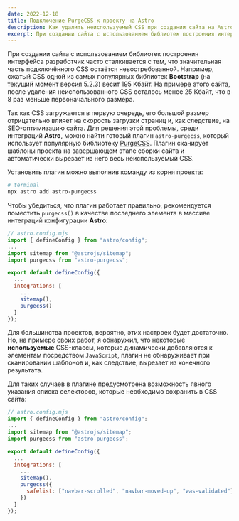 ```yaml
---
date: 2022-12-18
title: Подключение PurgeCSS к проекту на Astro
description: Как удалить неиспользуемый CSS при создании сайта на Astro
excerpt: При создании сайта с использованием библиотек построения интерфейса разработчик часто сталкивается с тем, что значительная часть подключённого CSS остаётся невостребованной. Например, сжатый CSS одной из самых популярных библиотек Bootstrap (на текущий момент версия 5.2.3) весит 195 Кбайт. На примере этого сайта, после удаления неиспользованного CSS осталось менее 25 Кбайт, что в 8 раз меньше первоначального размера...
---
```


При создании сайта с использованием библиотек построения интерфейса разработчик часто сталкивается с тем, что значительная часть подключённого CSS остаётся невостребованной. Например, сжатый CSS одной из самых популярных библиотек **Bootstrap** (на текущий момент версия 5.2.3) весит 195 Кбайт. На примере этого сайта, после удаления неиспользованного CSS осталось менее 25 Кбайт, что в 8 раз меньше первоначального размера.

Так как CSS загружается в первую очередь, его большой размер отрицательно влияет на скорость загрузки страниц и, как следствие, на SEO-оптимизацию сайта. Для решения этой проблемы, среди интеграций **Astro**, можно найти готовый плагин `astro-purgecss`, который использует популярную библиотеку [PurgeCSS](https://purgecss.com/). Плагин сканирует шаблоны проекта на завершающем этапе сборки сайта и автоматически вырезает из него весь неиспользуемый CSS.

Установить плагин можно выполнив команду из корня проекта:

```bash
# terminal
npx astro add astro-purgecss
```

Чтобы убедиться, что плагин работает правильно, рекомендуется поместить `purgecss()` в качестве последнего элемента в массиве интеграций конфигурации **Astro**:

```js
// astro.config.mjs
import { defineConfig } from "astro/config";
...
import sitemap from "@astrojs/sitemap";
import purgecss from "astro-purgecss";

export default defineConfig({
  ...
  integrations: [
    ...
    sitemap(),
    purgecss()
  ]
});
```

Для большинства проектов, вероятно, этих настроек будет достаточно. Но, на примере своих работ, я обнаружил, что некоторые **используемые** CSS-классы, которые динамически добавляются к элементам посредством `JavaScript`, плагин не обнаруживает при сканировании шаблонов и, как следствие, вырезает из конечного результата.

Для таких случаев в плагине предусмотрена возможность явного указания списка селекторов, которые необходимо сохранить в CSS сайта:

```js
// astro.config.mjs
import { defineConfig } from "astro/config";
...
import sitemap from "@astrojs/sitemap";
import purgecss from "astro-purgecss";

export default defineConfig({
  ...
  integrations: [
    ...
    sitemap(),
    purgecss({
      safelist: ["navbar-scrolled", "navbar-moved-up", "was-validated"]
    })
  ]
});
```
